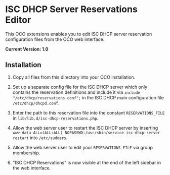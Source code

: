 # ISC DHCP Server Reservations Editor
This OCO extensions enables you to edit ISC DHCP server reservation configuration files from the OCO web interface.

**Current Version: 1.0**

## Installation
1. Copy all files from this directory into your OCO installation.

2. Set up a separate config file for the ISC DHCP server which only contains the reservation definitions and include it via `include "/etc/dhcp/reservations.conf";` in the ISC DHCP main configuration file `/etc/dhcp/dhcpd.conf`. 

3. Enter the path to this reservation file into the constant `RESERVATIONS_FILE` in `lib/lib.d/isc-dhcp-reservations.php`.

4. Allow the web server user to restart the ISC DHCP server by inserting `www-data ALL=(ALL:ALL) NOPASSWD:/usr/sbin/service isc-dhcp-server restart` into `/etc/sudoers`.

5. Allow the web server user to edit your `RESERVATIONS_FILE` via group membership.

6. "ISC DHCP Reservations" is now visible at the end of the left sidebar in the web interface.
